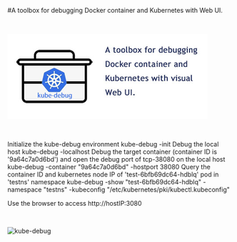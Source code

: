 
#A toolbox for debugging Docker container and Kubernetes with Web UI.

<br>

![kube-debug](docs/imgs/kube-debug-logo.jpg)

<br>

  Initialize the kube-debug environment 
    kube-debug -init 
  Debug the local host 
    kube-debug -localhost 
  Debug the target container (container ID is '9a64c7a0d6bd') and open the debug port of tcp-38080 on the local host 
    kube-debug -container "9a64c7a0d6bd" -hostport 38080 
  Query the container ID and kubernetes node IP of 'test-6bfb69dc64-hdblq' pod in 'testns' namespace 
    kube-debug -show "test-6bfb69dc64-hdblq" -namespace "testns" -kubeconfig "/etc/kubernetes/pki/kubectl.kubeconfig" 


Use the browser to access http://hostIP:3080

<br>

![kube-debug](docs/imgs/kube-debug-ui.jpg)

<br>



